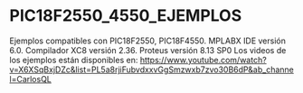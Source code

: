 # PIC18F2550_4550_EJEMPLOS
Ejemplos compatibles con PIC18F2550, PIC18F4550.
MPLABX IDE versión 6.0. Compilador XC8 versión 2.36. Proteus versión 8.13 SP0 Los videos de los ejemplos están disponibles en: https://www.youtube.com/watch?v=X6XSqBxjDZc&list=PL5a8rjiFubvdxxvGgSmzwxb7zvo30B6dP&ab_channel=CarlosQL
